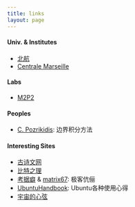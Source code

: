 ```yaml
---
title: links
layout: page
---
```


#### Univ. & Institutes
- [北航](http://www.buaa.edu.cn/)
- [Centrale Marseille](https://www.centrale-marseille.fr/)


#### Labs
- [M2P2](http://www.m2p2.fr/)


#### Peoples
- [C. Pozrikidis](http://dehesa.freeshell.org/): 边界积分方法


#### Interesting Sites
- [古诗文网](http://www.gushiwen.org/)
- [比特之理](http://www.kylen314.com/)
- [考据癖](http://localhost-8080.com/) & [matrix67](http://www.matrix67.com/): 极客伉俪
- [UbuntuHandbook](http://ubuntuhandbook.org/): Ubuntu各种使用心得
- [宇宙的心弦](https://www.physixfan.com/)
